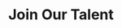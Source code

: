 ---
templateKey: career-page
path: /career
title: Join Our Talent
description: Add some kinda decrption about sending CV's.
intro:
  blurbs:
    - image: /img/item1.jpeg
      heading: Heading 1
      text: |
        Some text to describe
    - image: /img/item1.jpeg
      heading: Heading 1
      text: |
        Some text to describe
---